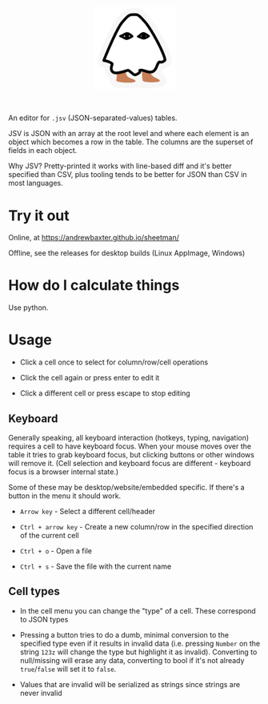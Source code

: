 <p align="center" width="100%">
  <img width="33%" src="source/wasm/prestatic/logo.svg" />
</p>

<br/>

An editor for `.jsv` (JSON-separated-values) tables.

JSV is JSON with an array at the root level and where each element is an object which becomes a row in the table. The columns are the superset of fields in each object.

Why JSV? Pretty-printed it works with line-based diff and it's better specified than CSV, plus tooling tends to be better for JSON than CSV in most languages.

# Try it out

Online, at <https://andrewbaxter.github.io/sheetman/>

Offline, see the releases for desktop builds (Linux AppImage, Windows)

# How do I calculate things

Use python.

# Usage

- Click a cell once to select for column/row/cell operations

- Click the cell again or press enter to edit it

- Click a different cell or press escape to stop editing

## Keyboard

Generally speaking, all keyboard interaction (hotkeys, typing, navigation) requires a cell to have keyboard focus. When your mouse moves over the table it tries to grab keyboard focus, but clicking buttons or other windows will remove it. (Cell selection and keyboard focus are different - keyboard focus is a browser internal state.)

Some of these may be desktop/website/embedded specific. If there's a button in the menu it should work.

- `Arrow key` - Select a different cell/header

- `Ctrl + arrow key` - Create a new column/row in the specified direction of the current cell

- `Ctrl + o` - Open a file

- `Ctrl + s` - Save the file with the current name

## Cell types

- In the cell menu you can change the "type" of a cell. These correspond to JSON types

- Pressing a button tries to do a dumb, minimal conversion to the specified type even if it results in invalid data (i.e. pressing `Number` on the string `123z` will change the type but highlight it as invalid). Converting to null/missing will erase any data, converting to bool if it's not already `true`/`false` will set it to `false`.

- Values that are invalid will be serialized as strings since strings are never invalid

